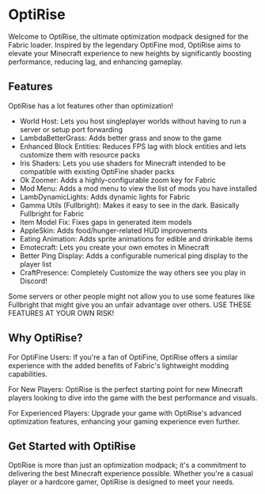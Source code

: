 # OptiRise

Welcome to OptiRise, the ultimate optimization modpack designed for the Fabric loader. Inspired by the legendary OptiFine mod, OptiRise aims to elevate your Minecraft experience to new heights by significantly boosting performance, reducing lag, and enhancing gameplay.

## Features

OptiRise has a lot features other than optimization!

- World Host: Lets you host singleplayer worlds without having to run a server or setup port forwarding
- LambdaBetterGrass: Adds better grass and snow to the game
- Enhanced Block Entities: Reduces FPS lag with block entities and lets customize them with resource packs
- Iris Shaders: Lets you use shaders for Minecraft intended to be compatible with existing OptiFine shader packs
- Ok Zoomer: Adds a highly-configurable zoom key for Fabric
- Mod Menu: Adds a mod menu to view the list of mods you have installed
- LambDynamicLights: Adds dynamic lights for Fabric
- Gamma Utils (Fullbright): Makes it easy to see in the dark. Basically Fullbright for Fabric
- Item Model Fix: Fixes gaps in generated item models
- AppleSkin: Adds food/hunger-related HUD improvements
- Eating Animation: Adds sprite animations for edible and drinkable items
- Emotecraft: Lets you create your own emotes in Minecraft
- Better Ping Display: Adds a configurable numerical ping display to the player list
- CraftPresence: Completely Customize the way others see you play in Discord!

Some servers or other people might not allow you to use some features like Fullbright that might give you an unfair advantage over others. USE THESE FEATURES AT YOUR OWN RISK!

## Why OptiRise?

For OptiFine Users: If you're a fan of OptiFine, OptiRise offers a similar experience with the added benefits of Fabric's lightweight modding capabilities.

For New Players: OptiRise is the perfect starting point for new Minecraft players looking to dive into the game with the best performance and visuals.

For Experienced Players: Upgrade your game with OptiRise's advanced optimization features, enhancing your gaming experience even further.

## Get Started with OptiRise

OptiRise is more than just an optimization modpack; it's a commitment to delivering the best Minecraft experience possible. Whether you're a casual player or a hardcore gamer, OptiRise is designed to meet your needs.
